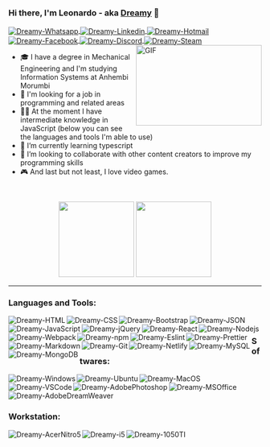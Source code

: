 ### Hi there, I'm Leonardo - aka [Dreamy][website] 👋 

<a href="https://wa.me/+5511987916458">
<img align="center" alt="Dreamy-Whatsapp" src="https://img.shields.io/badge/WhatsApp-25D366?style=flat&logo=whatsapp&logoColor=white">
</a>
<a href="https://www.linkedin.com/in/leonardo-rocha-08a682106/">
<img align="center" alt="Dreamy-Linkedin" src="https://img.shields.io/badge/LinkedIn-0077B5?style=flat&logo=linkedin&logoColor=white">
</a>
<a href="mailto:leonardorocha-@hotmail.com">
<img align="center" alt="Dreamy-Hotmail" src="https://img.shields.io/badge/Microsoft_Outlook-0078D4?style=flat&logo=microsoft-outlook&logoColor=white">
</a>
<a href="https://www.facebook.com/iLeonardoRocha">
<img align="center" alt="Dreamy-Facebook" src="https://img.shields.io/badge/Facebook-1877F2?style=flat&logo=facebook&logoColor=white">
</a>
<a href="https://discordapp.com/users/Dreamy#7592">
<img align="center" alt="Dreamy-Discord" src="https://img.shields.io/badge/Discord-7289DA?style=flat&logo=discord&logoColor=white">
</a>
<a href="https://steamcommunity.com/id/welcometomydream/">
<img align="center" alt="Dreamy-Steam" src="https://img.shields.io/badge/Steam-000000?style=flat&logo=steam&logoColor=white">
</a>
<img align="right" alt="GIF" src="http://78.media.tumblr.com/4ef4b9ec185e9100bc59a578eede4c3c/tumblr_p7cl0wAtFd1rnbh24o1_540.gif" width="250" height="160" />

- 🎓 I have a degree in Mechanical Engineering and I'm studying Information Systems at Anhembi Morumbi
- 💼 I'm looking for a job in programming and related areas
- 👨‍💻 At the moment I have intermediate knowledge in JavaScript (below you can see the languages ​​and tools I'm able to use)
- 🌱 I’m currently learning typescript
- 👯 I’m looking to collaborate with other content creators to improve my programming skills
- 🎮 And last but not least, I love video games.


<br />

<p align="center">
  <img height="150em" src="https://github-readme-stats.vercel.app/api?username=DevDreamy&show_icons=true&theme=github_dark&border_radius=20&include_all_commits=true&count_private=true">
  <img height="150em" src="https://github-readme-stats.vercel.app/api/top-langs/?username=DevDreamy&layout=compact&theme=github_dark&border_radius=20"></p>

----

### Languages and Tools:

<img align="left" alt="Dreamy-HTML" src="https://img.shields.io/badge/HTML5-E34F26?style=for-the-badge&logo=html5&logoColor=white">

<img align="left" alt="Dreamy-CSS" src="https://img.shields.io/badge/CSS3-1572B6?style=for-the-badge&logo=css3&logoColor=white">

<img align="left" alt="Dreamy-Bootstrap" src="https://img.shields.io/badge/Bootstrap-563D7C?style=for-the-badge&logo=bootstrap&logoColor=white">

<img align="left" alt="Dreamy-JavaScript" src="https://img.shields.io/badge/JavaScript-323330?style=for-the-badge&logo=javascript&logoColor=F7DF1E">

<img align="left" alt="Dreamy-jQuery" src="https://img.shields.io/badge/jQuery-0769AD?style=for-the-badge&logo=jquery&logoColor=white">

<img align="left" alt="Dreamy-React" src="https://img.shields.io/badge/React-20232A?style=for-the-badge&logo=react&logoColor=61DAFB">

<img align="left" alt="Dreamy-Nodejs" src="https://img.shields.io/badge/Node.js-339933?style=for-the-badge&logo=nodedotjs&logoColor=white">

<img align="left" alt="Dreamy-Webpack" src="https://img.shields.io/badge/Webpack-8DD6F9?style=for-the-badge&logo=Webpack&logoColor=white">

<img align="left" alt="Dreamy-npm" src="https://img.shields.io/badge/npm-CB3837?style=for-the-badge&logo=npm&logoColor=white">

<img align="left" alt="Dreamy-Eslint" src="https://img.shields.io/badge/eslint-3A33D1?style=for-the-badge&logo=eslint&logoColor=white">

<img align="left" alt="Dreamy-Prettier" src="https://img.shields.io/badge/prettier-1A2C34?style=for-the-badge&logo=prettier&logoColor=F7BA3E">

<img align="left" alt="Dreamy-Markdown" src="https://img.shields.io/badge/Markdown-000000?style=for-the-badge&logo=markdown&logoColor=white">

<img align="left" alt="Dreamy-Git" src="https://img.shields.io/badge/GIT-E44C30?style=for-the-badge&logo=git&logoColor=white">

<img align="left" alt="Dreamy-Netlify" src="https://img.shields.io/badge/Netlify-00C7B7?style=for-the-badge&logo=netlify&logoColor=white">

<img align="left" alt="Dreamy-MySQL" src="https://img.shields.io/badge/MySQL-005C84?style=for-the-badge&logo=mysql&logoColor=white">

<img align="left" alt="Dreamy-MongoDB" src="https://img.shields.io/badge/MongoDB-4EA94B?style=for-the-badge&logo=mongodb&logoColor=white">

<img alt="Dreamy-JSON" src="https://img.shields.io/badge/JWT-000000?style=for-the-badge&logo=JSON%20web%20tokens&logoColor=white">

<br />

### Softwares:

<img align="left" alt="Dreamy-Windows" src="https://img.shields.io/badge/Windows-0078D6?style=for-the-badge&logo=windows&logoColor=white">


<img align="left" alt="Dreamy-Ubuntu" src="https://img.shields.io/badge/Ubuntu-E95420?style=for-the-badge&logo=ubuntu&logoColor=white">

<img align="left" alt="Dreamy-MacOS" src="https://img.shields.io/badge/mac%20os-000000?style=for-the-badge&logo=apple&logoColor=white">

<img align="left" alt="Dreamy-VSCode" src="https://img.shields.io/badge/Visual_Studio_Code-0078D4?style=for-the-badge&logo=visual%20studio%20code&logoColor=white">

<img align="left" alt="Dreamy-AdobePhotoshop" src="https://img.shields.io/badge/Adobe%20Photoshop-31A8FF?style=for-the-badge&logo=Adobe%20Photoshop&logoColor=white">

<img align="left" alt="Dreamy-MSOffice" src="https://img.shields.io/badge/Microsoft_Office-D83B01?style=for-the-badge&logo=microsoft-office&logoColor=white">

<img alt="Dreamy-AdobeDreamWeaver" src="https://img.shields.io/badge/Adobe%20Dreamweaver-072401?style=for-the-badge&logo=Adobe%20Dreamweaver&logoColor=34F400">


<br />

### Workstation:
<img align="left" alt="Dreamy-AcerNitro5" src="https://img.shields.io/badge/acer%20Nitro%205-83B81A?style=for-the-badge&logo=acer&logoColor=white">
<img align="left" alt="Dreamy-i5" src="https://img.shields.io/badge/Intel%20Core_i5_7300HQ-0071C5?style=for-the-badge&logo=intel&logoColor=white">
<img alt="Dreamy-1050TI" src="https://img.shields.io/badge/NVIDIA-GTX1050TI-76B900?style=for-the-badge&logo=nvidia&logoColor=white">

[website]: https//leonardorochadev.com.br
